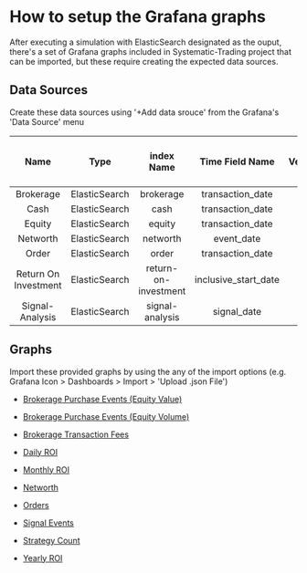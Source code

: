 # How to setup the Grafana graphs
After executing a simulation with ElasticSearch designated as the ouput, there's a set of Grafana graphs included in Systematic-Trading project that can be imported, but these require creating the expected data sources.


## Data Sources
Create these data sources using '+Add data srouce' from the Grafana's 'Data Source' menu

| Name                 | Type          | index Name           | Time Field Name      | Version | Group By Time Interval |
|:--------------------:|:-------------:|:--------------------:|:--------------------:|:-------:|:----------------------:|
| Brokerage            | ElasticSearch | brokerage            | transaction_date     |    5x   | 1d                     |
| Cash                 | ElasticSearch | cash                 | transaction_date     |    5x   | 1d                     |
| Equity               | ElasticSearch | equity               | transaction_date     |    5x   | 1d                     |
| Networth             | ElasticSearch | networth             | event_date           |    5x   | 1d                     |
| Order                | ElasticSearch | order                | transaction_date     |    5x   | 1d                     |
| Return On Investment | ElasticSearch | return-on-investment | inclusive_start_date |    5x   | 1d                     |
| Signal-Analysis      | ElasticSearch | signal-analysis      | signal_date          |    5x   | 1d                     |


## Graphs
Import these provided graphs by using the any of the import options (e.g. Grafana Icon > Dashboards > Import > 'Upload .json File')

- [Brokerage Purchase Events (Equity Value)](example/grafana_dashboards/brokerage_purchase_events_(equity_value).json)


- [Brokerage Purchase Events (Equity Volume)](example/grafana_dashboards/brokerage_purchase_events_(equity_volume).json)


- [Brokerage Transaction Fees](example/grafana_dashboards/brokerage_transaction_fees.json)


- [Daily ROI](example/grafana_dashboards/daily_roi.json)


- [Monthly ROI](example/grafana_dashboards/monthly_roi.json)


- [Networth](example/grafana_dashboards/networth.json)


- [Orders](example/grafana_dashboards/orders.json)


- [Signal Events](example/grafana_dashboards/signal_events.json)


- [Strategy Count](example/grafana_dashboards/strategy_count.json)


- [Yearly ROI](example/grafana_dashboards/yearly_roi.json)


